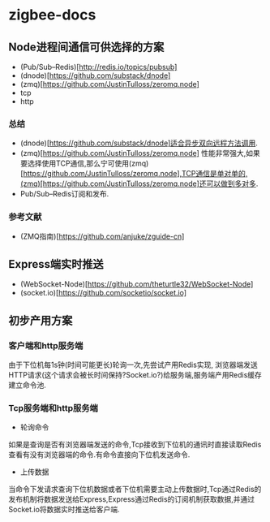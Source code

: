 # zigbee-docs

## Node进程间通信可供选择的方案
- (Pub/Sub–Redis)[http://redis.io/topics/pubsub]
- (dnode)[https://github.com/substack/dnode] 
- (zmq)[https://github.com/JustinTulloss/zeromq.node]
- tcp
- http

### 总结
- (dnode)[https://github.com/substack/dnode]适合异步双向远程方法调用.
- (zmq)[https://github.com/JustinTulloss/zeromq.node]
性能非常强大,如果要选择使用TCP通信,那么宁可使用(zmq)[https://github.com/JustinTulloss/zeromq.node],TCP通信是单对单的,(zmq)[https://github.com/JustinTulloss/zeromq.node]还可以做到多对多.
- Pub/Sub–Redis订阅和发布.




### 参考文献
- (ZMQ指南)[https://github.com/anjuke/zguide-cn]

## Express端实时推送
- (WebSocket-Node)[https://github.com/theturtle32/WebSocket-Node]
- (socket.io)[https://github.com/socketio/socket.io]



## 初步产用方案

### 客户端和http服务端

由于下位机每1s钟(时间可能更长)轮询一次,先尝试产用Redis实现, 浏览器端发送HTTP请求(这个请求会被长时间保持?Socket.io?)给服务端,服务端产用Redis缓存建立命令池. 

### Tcp服务端和http服务端

- 轮询命令

如果是查询是否有浏览器端发送的命令,Tcp接收到下位机的通讯时直接读取Redis查看有没有浏览器端的命令.有命令直接向下位机发送命令.

- 上传数据

当命令下发请求查询下位机数据或者下位机需要主动上传数据时,Tcp通过Redis的发布机制将数据发送给Express,Express通过Redis的订阅机制获取数据,并通过Socket.io将数据实时推送给客户端.

